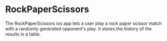 # RockPaperScissors

The RockPaperScissors ios app  lets a user play a rock paper scissor match with a randomly generated opponent's play. 
It stores the history of the results in a table.
